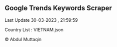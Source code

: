 

## Google Trends Keywords Scraper 
 
Last Update 30-03-2023 , 21:59:59

Country List :
VIETNAM.json



© Abdul Muttaqin 
